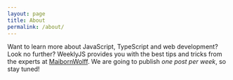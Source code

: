 ```yaml
---
layout: page
title: About
permalink: /about/
---
```


Want to learn more  about JavaScript, TypeScript and web development? Look no further? WeeklyJS provides you with the best tips and tricks from the experts at [MaibornWolff](maibornwolff.de/en). We are going to publish _one post per week_, so stay tuned!